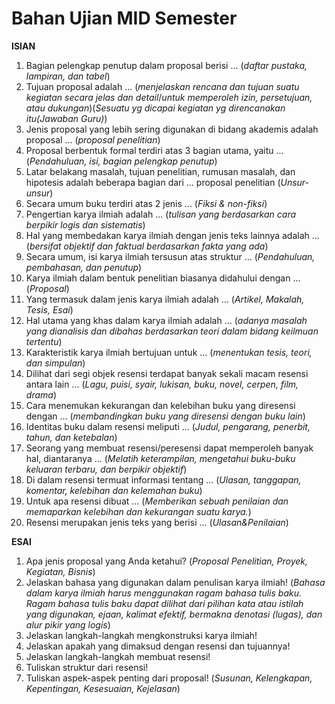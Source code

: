 # Bahan Ujian MID Semester

**ISIAN**
1. Bagian pelengkap penutup dalam proposal berisi ... (*daftar pustaka, lampiran, dan tabel*)
2. Tujuan proposal adalah ... (*menjelaskan rencana dan tujuan suatu kegiatan secara jelas dan detail*/*untuk memperoleh izin, persetujuan, atau dukungan*)(*Sesuatu yg dicapai kegiatan yg direncanakan itu(Jawaban Guru)*)
3. Jenis proposal yang lebih sering digunakan di bidang akademis adalah proposal ... (*proposal penelitian*)
4. Proposal berbentuk formal terdiri atas 3 bagian utama, yaitu ... (*Pendahuluan, isi, bagian pelengkap penutup*)
5. Latar belakang masalah, tujuan penelitian, rumusan masalah, dan hipotesis adalah beberapa bagian dari ... proposal penelitian (*Unsur-unsur*)
6. Secara umum buku terdiri atas 2 jenis ... (*Fiksi & non-fiksi*)
7. Pengertian karya ilmiah adalah ... (*tulisan yang berdasarkan cara berpikir logis dan sistematis*)
8. Hal yang membedakan karya ilmiah dengan jenis teks lainnya adalah ... (*bersifat objektif dan faktual berdasarkan fakta yang ada*)
9. Secara umum, isi karya ilmiah tersusun atas struktur ... (*Pendahuluan, pembahasan, dan penutup*)
10. Karya ilmiah dalam bentuk penelitian biasanya didahului dengan ... (*Proposal*)
11. Yang termasuk dalam jenis karya ilmiah adalah ... (*Artikel, Makalah, Tesis, Esai*)
12. Hal utama yang khas dalam karya ilmiah adalah ... (*adanya masalah yang dianalisis dan dibahas berdasarkan teori dalam bidang keilmuan tertentu*)
13. Karakteristik karya ilmiah bertujuan untuk ... (*menentukan tesis, teori, dan simpulan*)
14. Dilihat dari segi objek resensi terdapat banyak sekali macam resensi antara lain ... (*Lagu, puisi, syair, lukisan, buku, novel, cerpen, film, drama*)
15. Cara menemukan kekurangan dan kelebihan buku yang diresensi dengan ... (*membandingkan buku yang diresensi dengan buku lain*)
16. Identitas buku dalam resensi meliputi ... (*Judul, pengarang, penerbit, tahun, dan ketebalan*)
17. Seorang yang membuat resensi/peresensi dapat memperoleh banyak hal, diantaranya ... (*Melatih keterampilan, mengetahui buku-buku keluaran terbaru, dan berpikir objektif*)
18. Di dalam resensi termuat informasi tentang ... (*Ulasan, tanggapan, komentar, kelebihan dan kelemahan buku*)
19. Untuk apa resensi dibuat ... (*Memberikan sebuah penilaian dan memaparkan kelebihan dan kekurangan suatu karya.*) 
20. Resensi merupakan jenis teks yang berisi ... (*Ulasan&Penilaian*)

**ESAI**
1. Apa jenis proposal yang Anda ketahui? (*Proposal Penelitian, Proyek, Kegiatan, Bisnis*)
2. Jelaskan bahasa yang digunakan dalam penulisan karya ilmiah! (*Bahasa dalam karya ilmiah harus menggunakan ragam bahasa tulis baku. Ragam bahasa tulis baku dapat dilihat dari pilihan kata atau istilah yang digunakan, ejaan, kalimat efektif, bermakna denotasi (lugas), dan alur pikir yang logis*)
3. Jelaskan langkah-langkah mengkonstruksi karya ilmiah! 
4. Jelaskan apakah yang dimaksud dengan resensi dan tujuannya!
5. Jelaskan langkah-langkah membuat resensi!
6. Tuliskan struktur dari resensi!
7. Tuliskan aspek-aspek penting dari proposal! (*Susunan, Kelengkapan, Kepentingan, Kesesuaian, Kejelasan*)